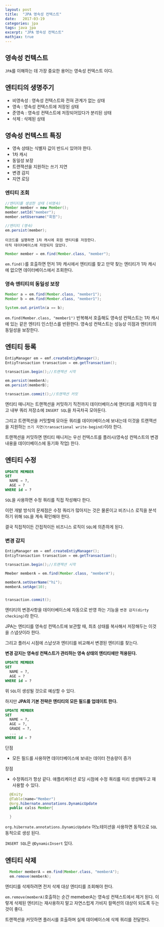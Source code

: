 ```yaml
---
layout: post
title:  "JPA 영속성 컨텍스트"
date:   2017-03-19
categories: jpa
tags: java jpa
excerpt: "JPA 영속성 컨텍스트"
mathjax: true
---
```


## 영속성 컨텍스트

  `JPA`를 이해하는 데 가장 중요한 용어는 영속성 컨텍스트 이다.

## 엔티티의 생명주기
  - 비영속성 : 영속성 컨텍스트와 전혀 관계가 없는 상태
  - 영속 : 영속성 컨텍스트에 저장된 상태
  - 준영속 : 영속성 컨텍스트에 저장되어있다가 분리된 상태
  - 삭제 : 삭제된 상태

## 영속성 컨텍스트 특징
  - 영속 상태는 식별자 값이 반드시 있어야 한다.
  - 1차 캐시
  - 동일성 보장
  - 트랜잭션을 지원하는 쓰기 지연
  - 변경 감지
  - 지연 로딩


### 엔티티 조회
  ```java
  //엔티티를 생성한 상태 (비영속)
  Member member = new Member();
  member.setId("member");
  member.setUsername("회원");

  //엔티티 (영속)
  em.persist(member);
  ```
    이코드를 실행하면 1차 캐시에 회원 엔티티를 저장한다.
    아직 데이터베이스에 자장되지 않았다.

  ```java
  Member member = em.find(Member.class, "member");
  ```
  `em.find()`를 호출하면 먼저 1차 캐시에서 엔티티를 찾고 만약 찾는 엔티티가 1차 캐시에 없으면 데이터베이스에서 조회한다.

### 영속 엔티티의 동일성 보장
  ```java
  Member a = em.find(Member.class, "member1");
  Member b = em.find(Member.class, "member1");

  System.out.println(a == b);
  ```
  `em.find(Member.class, "member1")` 반복해서 호출해도 영속성 컨텍스트는 1차 캐시에 있는 같은 엔티티 인스턴스를 반환한다.
  영속성 컨텍스트는 성능상 이점과 엔티티의 동일성을 보장한다.

## 엔티티 등록
  ```java
  EntiyManager em = emf.createEntiyManager();
  EntiyTransaction transaction = em.getTransaction();

  transaction.begin();//트랜잭션 시작

  em.persist(memberA);
  em.persist(memberB);

  transaction.commit();//트랜잭션 커밋
  ```
  엔티티 매니저는 트랜잭션을 커밋하기 직전까지 데이터베이스에 엔티티를 저장하지 않고 내부 쿼리 저장소에 `INSERT SQL`을 차곡차곡 모아둔다.

  그리고 트랜잭션을 커밋할때 모아둔 쿼리를 데이터베이스에 보내는데 이것을 트랜잭션을 지원하는 `쓰기 지연(transactional write-begind)`이라 한다.

  트랜잭션을 커밋하면 엔티티 매니저는 우선 컨텍스트를 플러시(영속성 컨텍스트의 변경 내용을 데이터베이스에 동기화 작업) 한다.

  ## 엔티티 수정
  ```sql
  UPDATE MEMBER
  SET
    NAME = ?,
    AGE = ?
  WHERE id = ?
  ```
  `SQL`을 사용하면 수정 쿼리를 직접 작성해다 한다.

  이런 개발 방식의 문제점은 수정 쿼리가 많아지는 것은 물론이고 비즈니스 로직을 분석하기 위해 `SQL`을 계속 확인해야 한다.

  결국 직접적이든 간접적이든 비즈니스 로직이 `SQL`에 의존하게 된다.

  ### 변경 감지
  ```java
  EntiyManager em = emf.createEntiyManager();
  EntiyTransaction transaction = em.getTransaction();

  transaction.begin();//트랜잭션 시작

  Mmeber memberA = em.find(Member.class, "memberA");

  memberA.setUserName("hi");
  memberA.setAge(10);


  transaction.commit();
  ```

  엔티티의 변경사항을 데이터베이스에 자동으로 반영 하는 기능을 `변경 감지(dirty checking)`라 한다.

  JPA는 엔티티를 영속성 컨텍스트에 보관할 때, 최초 상태를 복사해서 저장해두는 이것을 스냅샷이라 한다.

  그리고 플러시 시점에 스냡샷과 엔티티를 비교해서 변경된 엔티티를 찾는다.

  **변경 감지는 영속성 컨텍스트가 관리하는 영속 상태의 엔티티에만 적용된다.**

  ```sql
  UPDATE MEMBER
  SET
    NAME = ?,
    AGE = ?
  WHERE id = ?
  ```
  위 `SQL`이 생성될 것으로 예상할 수 있다.

  하지만 **JPA의 기본 전략은 엔티티의 모든 필드를 업데이트 한다.**

  ```sql
  UPDATE MEMBER
  SET
    NAME = ?,
    AGE = ?,
    GRADE = ?,
    ...
  WHERE id = ?
  ```

단점
  - 모든 필드를 사용하면 데이터베이스에 보내는 데이터 전송량이 증가

장점
  - 수정쿼리가 항상 같다. 애플리케이션 로딩 시점에 수정 쿼리를 미리 생성해두고 재사용할 수 있다.


```java
  @Enity
  @Table(name="Member")
  @org.hibernate.annotations.DynamicUpdate
  public calss Member{

  }
```
`org.hibernate.annotations.DynamicUpdate` 어노테이션을 사용하면 동적으로 `SQL` 동적으로 생성 된다.

`INSERT SQL`은 `@DynamicInsert` 있다.

## 엔티티 삭제
  ```java
    Member memberA = em.find(Member.class, "memberA");
    em.remove(memberA);
  ```

  엔티티를 삭제하려면 전저 삭제 대상 엔티티를 조회해야 한다.

  `em.remove(memberA)`호출하는 순간 memeberA는 영속성 컨텍스트에서 제거 된다. 이렇게 삭제된 엔티티는 재사용하지 말고 자연스럽게 가비지 컬렉션의 대상이 되도록 두는 것이 좋다.

  트랜잭션을 커밋하면 플러시를 호출하며 실제 데이베이스에 삭제 쿼리를 전달한다.
